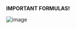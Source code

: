 **IMPORTANT FORMULAS!**


![image](https://github.com/REPRIP/FDS/assets/171108591/840b9120-9934-4439-bdbd-08d8ad46086a)
